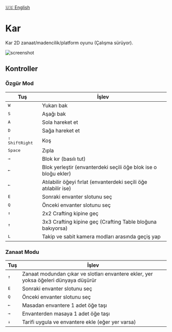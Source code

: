 [:us: English](README.md)

# Kar

Kar 2D zanaat/madencilik/platform oyunu (Çalışma sürüyor).

![screenshot](https://github.com/user-attachments/assets/648b2dc2-ceba-4809-a953-8f55b74c8d57)

## Kontroller

### Özgür Mod

| Tuş                     | İşlev                                                            |
| ----------------------- | ---------------------------------------------------------------- |
| <kbd>W</kbd>            | Yukarı bak                                                       |
| <kbd>S</kbd>            | Aşağı bak                                                        |
| <kbd>A</kbd>            | Sola hareket et                                                  |
| <kbd>D</kbd>            | Sağa hareket et                                                  |
| <kbd>⇧ ShiftRight</kbd> | Koş                                                              |
| <kbd>Space</kbd>        | Zıpla                                                            |
| <kbd>→</kbd>            | Blok kır (basılı tut)                                            |
| <kbd>←</kbd>            | Blok yerleştir (envanterdeki seçili öğe blok ise o bloğu ekler)  |
| <kbd>←</kbd>            | Atılabilir öğeyi fırlat (envanterdeki seçili öğe atılabilir ise) |
| <kbd>E</kbd>            | Sonraki envanter slotunu seç                                     |
| <kbd>Q</kbd>            | Önceki  envanter slotunu seç                                     |
| <kbd>↑</kbd>            | 2x2 Crafting kipine geç                                          |
| <kbd>↑</kbd>            | 3x3 Crafting kipine geç (Crafting Table bloğuna bakıyorsa)       |
| <kbd>L</kbd>            | Takip ve sabit kamera modları arasında geçiş yap                 |


### Zanaat Modu

| Tuş          | İşlev                                                                                |
| ------------ | ------------------------------------------------------------------------------------ |
| <kbd>↑</kbd> | Zanaat modundan çıkar ve slotları envantere ekler, yer yoksa öğeleri dünyaya düşürür |
| <kbd>E</kbd> | Sonraki envanter slotunu seç                                                         |
| <kbd>Q</kbd> | Önceki  envanter slotunu seç                                                         |
| <kbd>←</kbd> | Masadan envantere 1 adet öğe taşı                                                    |
| <kbd>→</kbd> | Envanterden masaya 1 adet öğe taşı                                                   |
| <kbd>↓</kbd> | Tarifi uygula ve envantere ekle (eğer yer varsa)                                     |
  